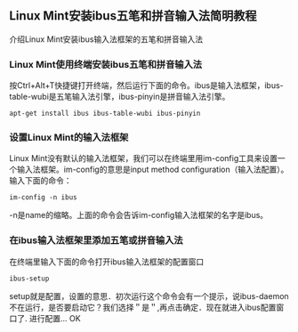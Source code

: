 ## Linux Mint安装ibus五笔和拼音输入法简明教程

介绍Linux Mint安装ibus输入法框架的五笔和拼音输入法

### Linux Mint使用终端安装ibus五笔和拼音输入法

按Ctrl+Alt+T快捷键打开终端，然后运行下面的命令。ibus是输入法框架，ibus-table-wubi是五笔输入法引擎，ibus-pinyin是拼音输入法引擎。

```shell
apt-get install ibus ibus-table-wubi ibus-pinyin
```

### 设置Linux Mint的输入法框架

Linux Mint没有默认的输入法框架，我们可以在终端里用im-config工具来设置一个输入法框架。im-config的意思是input method configuration（输入法配置）。输入下面的命令：
```shell
im-config -n ibus
```

-n是name的缩略。上面的命令会告诉im-config输入法框架的名字是ibus。


### 在ibus输入法框架里添加五笔或拼音输入法

在终端里输入下面的命令打开ibus输入法框架的配置窗口

```shell
ibus-setup
```

setup就是配置，设置的意思．初次运行这个命令会有一个提示，说ibus-daemon不在运行，是否要启动它？我们选择＂是＂,再点击确定．现在就进入ibus配置窗口了.
进行配置... OK
